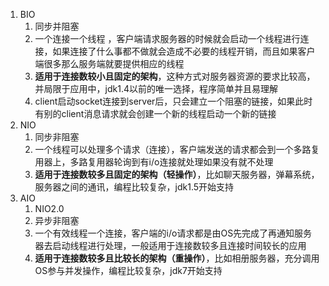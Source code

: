 1. BIO
	1. 同步并阻塞
	2. 一个连接一个线程 ，客户端请求服务器的时候就会启动一个线程进行连接，如果连接了什么事都不做就会造成不必要的线程开销，而且如果客户端很多那么服务端就要提供相应的线程
	3. **适用于连接数较小且固定的架构**，这种方式对服务器资源的要求比较高，并局限于应用中，jdk1.4以前的唯一选择，程序简单并且易理解
	4. client启动socket连接到server后，只会建立一个阻塞的链接，如果此时有别的client消息请求就会创建一个新的线程启动一个新的链接
2. NIO
	1. 同步非阻塞
	2. 一个线程可以处理多个请求（连接），客户端发送的请求都会到一个多路复用器上，多路复用器轮询到有i/o连接就处理如果没有就不处理
	3. **适用于连接数较多且固定的架构（轻操作）**，比如聊天服务器，弹幕系统，服务器之间的通讯，编程比较复杂，jdk1.5开始支持
3. AIO
	1. NIO2.0
	2. 异步非阻塞
	3. 一个有效线程一个连接，客户端的i/o请求都是由OS先完成了再通知服务器去启动线程进行处理，一般适用于连接数较多且连接时间较长的应用
	4. **适用于连接数较多且比较长的架构（重操作）**，比如相册服务器，充分调用OS参与并发操作，编程比较复杂，jdk7开始支持